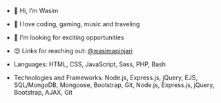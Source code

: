 - 👋 Hi, I’m Wasim
- 👀 I love coding, gaming, music and traveling
- 💞️ I'm looking for exciting opportunities
- 😍 Links for reaching out: [@wasimapinjari](https://wasimapinjari.bio.link)

- Languages: HTML, CSS, JavaScript, Sass, PHP, Bash
- Technologies and Frameworks: Node.js, Express.js, jQuery, EJS, SQL/MongoDB, Mongoose, Bootstrap, Git, Node.js, Express.js, jQuery, Bootstrap, AJAX, Git

<!---
wasimapinjari/wasimapinjari is a ✨ special ✨ repository because its `README.md` (this file) appears on your GitHub profile.
You can click the Preview link to take a look at your changes.
--->
